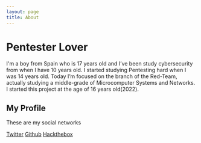 ```yaml
---
layout: page
title: About
---
```


# Pentester Lover
I'm a boy from Spain who is 17 years old and I’ve been study cybersecurity from when I have 10 years old. I started studying Pentesting hard when I was 14 years old. Today I’m focused on the branch of the Red-Team, actually studying a middle-grade of Microcomputer Systems and Networks. I started this project at the age of 16 years old(2022).

## My Profile

These are my social networks

[Twitter](https://twitter.com/d4rpell)
[Github](https://github.com/d4rpell)
[Hackthebox](https://app.hackthebox.com/profile/376167)
